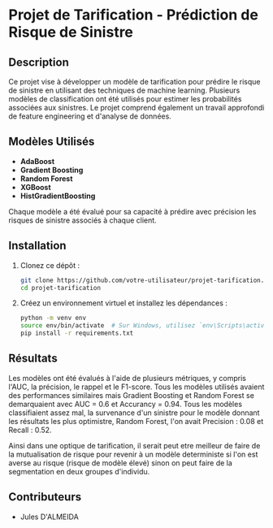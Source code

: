 ﻿# Projet de Tarification - Prédiction de Risque de Sinistre

## Description

Ce projet vise à développer un modèle de tarification pour prédire le risque de sinistre en utilisant des techniques de machine learning. Plusieurs modèles de classification ont été utilisés pour estimer les probabilités associées aux sinistres. Le projet comprend également un travail approfondi de feature engineering et d'analyse de données.

## Modèles Utilisés

- **AdaBoost**
- **Gradient Boosting**
- **Random Forest**
- **XGBoost**
- **HistGradientBoosting**

Chaque modèle a été évalué pour sa capacité à prédire avec précision les risques de sinistre associés à chaque client.

## Installation

1. Clonez ce dépôt :

   ```bash
   git clone https://github.com/votre-utilisateur/projet-tarification.git
   cd projet-tarification
   ```

2. Créez un environnement virtuel et installez les dépendances :

   ```bash
   python -m venv env
   source env/bin/activate  # Sur Windows, utilisez `env\Scripts\activate`
   pip install -r requirements.txt
   ```

## Résultats

Les modèles ont été évalués à l'aide de plusieurs métriques, y compris l'AUC, la précision, le rappel et le F1-score.
Tous les modèles utilisés avaient des performances similaires mais Gradient Boosting et Random Forest se demarquaient avec AUC = 0.6 et Accurancy = 0.94.
Tous les modèles classifiaient assez mal, la survenance d'un sinistre pour le modèle donnant les résultats les plus optimistre, Random Forest, l'on avait 
Precision : 0.08 et Recall : 0.52.

Ainsi dans une optique de tarification, il serait peut etre meilleur de faire de la mutualisation de risque pour revenir à un modèle deterministe si l'on est averse au risque (risque de modèle élevé) sinon on peut faire de la segmentation en deux groupes d'individu.
## Contributeurs

- Jules D'ALMEIDA
